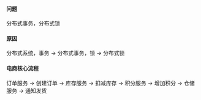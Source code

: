 #### 问题
分布式事务，分布式锁

#### 原因
分布式系统，事务 -> 分布式事务，锁 -> 分布式锁

#### 电商核心流程
订单服务 -> 创建订单 -> 库存服务 -> 扣减库存 -> 积分服务 -> 增加积分 -> 仓储服务 -> 通知发货
